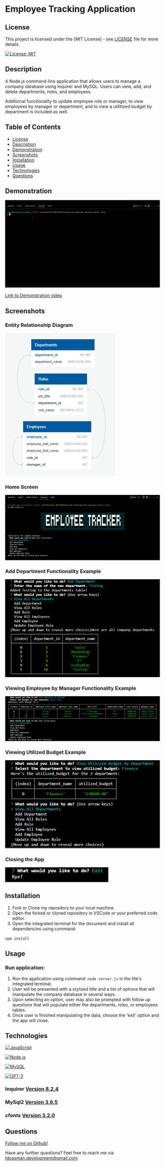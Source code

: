 # Employee Tracking Application

## License

This project is licensed under the [MIT License] - see [LICENSE](LICENSE) file for more details.

[![License: MIT](https://img.shields.io/badge/License-MIT-yellow.svg)](https://opensource.org/licenses/MIT)

## Description

A Node.js command-line application that allows users to manage a company database using Inquirer and MySQL. Users can view, add, and delete departments, roles, and employees.  

Additional functionality to update employee role or manager, to view employees by manager or department, and to view a utilitized budget by department is included as well. 

## Table of Contents

- [License](#license)
- [Description](#description)
- [Demonstration](#demonstration)
- [Screenshots](#screenshots)
- [Installation](#installation)
- [Usage](#usage)
- [Technologies](#technologies)
- [Questions](#questions)

## Demonstration

![Employee Tracker Demo](./media/Employee_tracker_demo_gif.gif)

[Link to Demonstration video](https://clipchamp.com/watch/fBaf7pnyU2S)

## Screenshots
### Entity Relationship Diagram
![ERD](./media/Employee_Tracker_Entity_Relationship_Diagram.png)
### Home Screen
![Home Screen](./media/employee_tracker_Opening.png)
### Add Department Functionality Example
![Usage1](./media/employee_tracker_usage.png)
### Viewing Employee by Manager Functionality Example
![Usage2](./media/employee_tracker_usage2.png)
### Viewing Utilized Budget Example
![Usage2](./media/employee_tracker_usage3.png)
### Closing the App
![exit](./media/employee_tracker_exit.png)

## Installation

1. Fork or Clone my repository to your local machine.
2. Open the forked or cloned repository in VSCode or your preferred code editor.
3. Open the integrated terminal for the document and install all dependencies using command: 

`npm install`

## Usage

### Run application:

1. Run the application using command: `node server.js` in the file's integrated terminal.
2. User will be presented with a stylized title and a list of options that will manipulate the company database in several ways.
3. Upon selecting an option, user may also be prompted with follow up questions that will populate either the departments, roles, or employees tables. 
4. Once user is finished manipulating the data, choose the 'exit' option and the app will close.

## Technologies

[![JavaScript](https://img.shields.io/badge/JavaScript-ES6-yellow?style=for-the-badge&logo=javascript)](https://developer.mozilla.org/en-US/docs/Web/JavaScript)

[![Node.js](https://img.shields.io/badge/Node.js-43853D?style=for-the-badge&logo=node.js&logoColor=white)](https://nodejs.org/)

[![MySQL](https://img.shields.io/badge/MySQL-8.0-blue.svg)](https://www.mysql.com/)


[![GPT-3](https://img.shields.io/badge/GPT--3-4B0082?style=for-the-badge)](https://www.openai.com/)



### Inquirer [Version 8.2.4](https://www.npmjs.com/package/inquirer/v/8.2.4)

### MySql2 [Version 3.6.5](https://www.npmjs.com/package/mysql2)

### cfonts [Version 3.2.0](https://www.npmjs.com/package/cfonts)

## Questions

[Follow me on Github!](https://github.com/Dossman-thomas)

Have any further questions? Feel free to reach me via tdossman.development@gmail.com